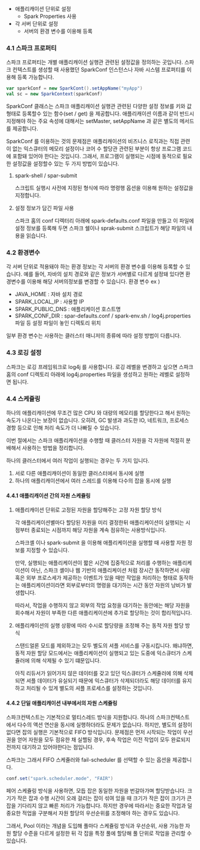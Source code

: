 - 애플리캐이션 단위로 설정
  - Spark Properties 사용
- 각 서버 단위로 설정
  - 서버의 환경 변수를 이용해 등록

### 4.1 스파크 프로퍼티

스파크 프로퍼티는 개별 애플리캐이션 실행관 관련된 설정값을 정의하는 곳입니다. 스파크 컨텍스트를 생성할 때 사용했던 SparkConf 인스턴스나 자바 시스템 프로퍼티를 이용해 등록 가능합니다.

```scala
var sparkConf = new SparkCont().setAppName("myApp")
val sc = new SparkContext(sparkConf)
```

SparkConf 클래스는 스파크 애플리캐이션 실행관 관련된 다양한 설정 정보를 키와 값 형태로 등록할수 있는 함수(set / get) 을 제공합니다. 애플리캐이션 이름과 같이 반드시 지정해야 하는 주요 속성에 대해서는 setMaster, setAppName 과 같은 별도의 메서드를 제공합니다.

SparkConf 를 이용하는 것의 문제점은 애플리캐이션의 비즈니스 로직과는 직접 관련이 없는 익스큐터의 메모리 설정이나 코어 수 할당관 관련된 부분이 항상 프로그램 코드에 포함돼 있어야 한다는 것입니다. 그래서, 프로그램이 실행되는 시점에 동적으로 필요한 설정값을 설정할수 있는 두 가지 방법이 있습니다.

1. spark-shell / spar-submit

   스크립트 실행시 사전에 지정된 형식에 따라 명령행 옵션을 이용해 원하는 설정값을 지정합니다.

2. 설정 정보가 담긴 파일 사용

   스파크 홈의 conf 디렉터리 아래에 spark-defaults.conf 파일을 만들고 이 파일에 설정 정보를 등록해 두면 스파크 쉘이나 sprak-submit 스크립트가 해당 파일의 내용을 읽습니다. 

### 4.2 환경변수

각 서버 단위로 적용돼야 하는 환경 정보는 각 서버의 환경 변수를 이용해 등록할 수 있습니다. 예를 들어, 자바의 설치 경로와 같은 정보가 서버별로 다르게 설정돼 있다면 환경변수를 이용해 해당 서버의정보를 변경할 수 있습니다. 환경 변수 ex )

- JAVA_HOME : 자바 설치 경로
- SPARK_LOCAL_IP : 사용할 IP
- SPARK_PUBLIC_DNS : 애플리케이션 호스트명
- SPARK_CONF_DIR : spar-defaults.conf / spark-env.sh / log4j.properties 파일 등 설정 파일이 놓인 디렉토리 위치

일부 환경 변수는 사용하는 클러스터 매니저의 종류에 따라 설정 방법이 다릅니다.

### 4.3 로깅 설정

스파크는 로깅 프레임워크로 log4j 를 사용합니다. 로깅 레벨을 변경하고 싶으면 스파크 홈의 conf 디렉토리 아래에 log4j.properties 파일을 생성하고 원하는 레벨로 설정하면 됩니다.

### 4.4 스케쥴링

하나의 애플리캐이션에 무조건 많은 CPU 와 대량의 메모리를 할당한다고 해서 원하는 속도가 나온다는 보장이 없습니다. 오히려, GC 발생과 과도한 IO, 네트워크, 프로세스 경항 등으로 인해 처리 속도가 더 나빠질 수 있습니다.

이번 절에서는 스파크 애플리캐이션을 수행할 때 클러스터 자원을 각 자원에 적절히 분배해서 사용하는 방법을 정리합니다.

하나의 클러스터에서 여러 작업이 실행되는 경우는 두 가지 입니다.

1. 서로 다른 애플리캐이션이 동일한 클러스터에서 동시에 실행
2. 하나의 애플리캐이션에서 여러 스레드를 이용해 다수의 잡을 동시에 실행

#### 4.4.1 애플리캐이션 간의 자원 스케쥴링

1. 애플리캐이션 단위로 고정된 자원을 할당해주는 고정 자원 할당 방식

   각 애플리케이션별마다 할당된 자원을 미리 결정한뒤 애플리케이션이 실행되는 시점부터 종료되는 시점까지 해당 자원을 계속 점유하는 사용방식입니다. 

   스파크셸 이나 spark-submit 을 이용해 애플리케이션을 실행할 때 사용할 자원 정보를 지정할 수 있습니다.

   만약, 실행되는 애플리케이션이 짧은 시간에 집중적으로 처리를 수행하는 애플리케이션이 아닌, 스파크 셸이나 웹 기반의 애플리케이션 처럼 장시간 동작하면서 사람 혹은 외부 프로스세가 제공하는 이벤트가 있을 때만 작업을 처리하는 형태로 동작하는 애플리케이션이라면 외부로부터의 명령을 대기하는 시간 동안 자원의 낭비가 발생합니다.

   따라서, 작업을 수행하지 않고 외부의 작업 요청을 대기하는 동안에는 해당 자원을 회수해서 자원이 부족한 다른 애플리케이션에 추가로 할당하는 것이 합리적입니다.

2. 애플리캐이션의 실행 상황에 따라 수시로 할당량을 조정해 주는 동적 자원 할당 방식

   스탠드얼론 모드를 제외하고는 모두 별도의 셔플 서비스를 구동시킵니다. 왜냐하면, 동적 자원 할당 모드에서는 애플리케이션이 실행되고 있는 도중에 익스큐터가 스케쥴러에 의해 삭제될 수 있기 떄문입니다.

   아직 리듀서가 읽어가지 않은 데이터를 갖고 있던 익스큐터가 스케쥴러에 의해 삭제되면 셔플 데이터가 유실되기 때문에 익스큐터가 삭제되더라도 해당 데이터를 유지하고 처리될 수 있게 별도의 셔플 프로세스를 설정하는 것입니다.

#### 4.4.2 단일 애플리캐이션 내부에서의 자원 스케쥴링

스파크컨텍스트는 기본적으로 멀티스레드 방식을 지원합니다. 하나의 스파크컨텍스트에서 다수의 액션 연산을 동시에 실행하더라도 문제가 없습니다. 하지만, 별도의 설정이 없다면 잡의 실행은 기본적으로 FIFO 방식입니다. 문제점은 먼저 시작되는 작업이 우선권을 얻어 자원을 모두 점유한 채 실핼됭 경우, 후속 작업은 이전 작업이 모두 완료되지 전까지 대기하고 있어야한다는 점입니다.

스파크는 그래서 FIFO 스케쥴러와 fail-scheduler 를 선택할 수 있는 옵션을 제공합니다. 

```scala
conf.set("spark.scheduler.mode", "FAIR")
```

페어 스케쥴링 방식을 사용하면, 모듭 잡은 동일한 자원을 번갈아가며 할당받습니다. 크기가 작은 잡과 수행 시간이 오래 걸리는 잡이 섞여 있을 때 크기가 작은 잡이 크기가 큰 잡을 기다리지 않고 빠른 처리가 가능합니다. 하지만 경우에 따라서는 중요한 작업과 덜 중요한 적업을 구분해서 자원 할당의 우선순위를 조정해야 하는 경우도 있습니다.

그래서, Pool 이라는 개념을 도입해 풀마다 스케쥴링 방식과 우선순위, 사용 가능한 자원 할당 수준을 다르게 설정한 뒤 각 잡을 특정 풀에 할당해 풀 단위로 작업을 관리할 수 있습니다.